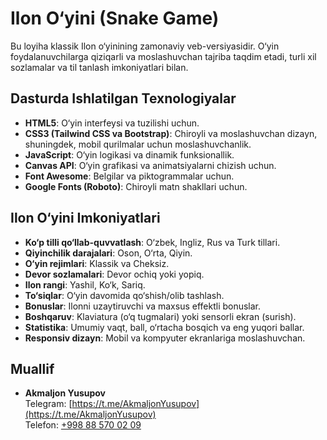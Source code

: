 # Ilon O‘yini (Snake Game)

Bu loyiha klassik Ilon o‘yinining zamonaviy veb-versiyasidir. O‘yin foydalanuvchilarga qiziqarli va moslashuvchan tajriba taqdim etadi, turli xil sozlamalar va til tanlash imkoniyatlari bilan.

## Dasturda Ishlatilgan Texnologiyalar

- **HTML5**: O‘yin interfeysi va tuzilishi uchun.
- **CSS3 (Tailwind CSS va Bootstrap)**: Chiroyli va moslashuvchan dizayn, shuningdek, mobil qurilmalar uchun moslashuvchanlik.
- **JavaScript**: O‘yin logikasi va dinamik funksionallik.
- **Canvas API**: O‘yin grafikasi va animatsiyalarni chizish uchun.
- **Font Awesome**: Belgilar va piktogrammalar uchun.
- **Google Fonts (Roboto)**: Chiroyli matn shakllari uchun.

## Ilon O‘yini Imkoniyatlari
- **Ko‘p tilli qo‘llab-quvvatlash**: O‘zbek, Ingliz, Rus va Turk tillari.
- **Qiyinchilik darajalari**: Oson, O‘rta, Qiyin.
- **O‘yin rejimlari**: Klassik va Cheksiz.
- **Devor sozlamalari**: Devor ochiq yoki yopiq.
- **Ilon rangi**: Yashil, Ko‘k, Sariq.
- **To‘siqlar**: O‘yin davomida qo‘shish/olib tashlash.
- **Bonuslar**: Ilonni uzaytiruvchi va maxsus effektli bonuslar.
- **Boshqaruv**: Klaviatura (o‘q tugmalari) yoki sensorli ekran (surish).
- **Statistika**: Umumiy vaqt, ball, o‘rtacha bosqich va eng yuqori ballar.
- **Responsiv dizayn**: Mobil va kompyuter ekranlariga moslashuvchan.

## Muallif

- **Akmaljon Yusupov**  
  Telegram: [https://t.me/AkmaljonYusupov](https://t.me/AkmaljonYusupov)  
  Telefon: [+998 88 570 02 09](tel:+998885700209)

